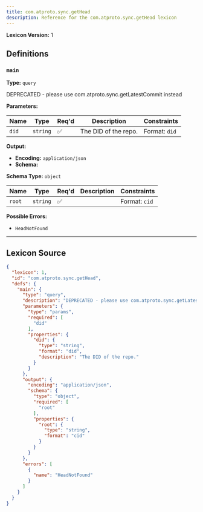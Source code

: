 ```yaml
---
title: com.atproto.sync.getHead
description: Reference for the com.atproto.sync.getHead lexicon
---
```

**Lexicon Version:** 1

## Definitions

<a name="main"></a>
### `main`

**Type:** `query`

DEPRECATED - please use com.atproto.sync.getLatestCommit instead

**Parameters:**

| Name | Type | Req'd  | Description | Constraints |
|------|------|----------|-------------|-------------|
| `did` | `string` | ✅  | The DID of the repo. | Format: `did` |
**Output:**

- **Encoding:** `application/json`
- **Schema:**

**Schema Type:** `object`

| Name | Type | Req'd  | Description | Constraints |
|------|------|----------|-------------|-------------|
| `root` | `string` | ✅  |  | Format: `cid` |
**Possible Errors:**

- `HeadNotFound`

---

## Lexicon Source
```json
{
  "lexicon": 1,
  "id": "com.atproto.sync.getHead",
  "defs": {
    "main": {
      "type": "query",
      "description": "DEPRECATED - please use com.atproto.sync.getLatestCommit instead",
      "parameters": {
        "type": "params",
        "required": [
          "did"
        ],
        "properties": {
          "did": {
            "type": "string",
            "format": "did",
            "description": "The DID of the repo."
          }
        }
      },
      "output": {
        "encoding": "application/json",
        "schema": {
          "type": "object",
          "required": [
            "root"
          ],
          "properties": {
            "root": {
              "type": "string",
              "format": "cid"
            }
          }
        }
      },
      "errors": [
        {
          "name": "HeadNotFound"
        }
      ]
    }
  }
}
```
